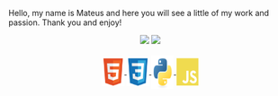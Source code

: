Hello, my name is Mateus and here you will see a little of my work and passion. Thank you and enjoy!

<div align="center">
  <img height="180em" src="https://github-readme-stats.vercel.app/api?username=MateusMunaro&show_icons=true&theme=dark&include_all_commits=true&count_private=true"/>
  <a href="https://github.com/MateusMunaro">
  <img height="180em" src="https://github-readme-stats.vercel.app/api/top-langs/?username=MateusMunaro&layout=compact&langs_count=7&theme=dark"/>
</div>




<div style="display: inline_block" align="center"><br>
<img align="center" alt="Luis-HTML" height="50" width="40" src="https://raw.githubusercontent.com/devicons/devicon/master/icons/html5/html5-original.svg">
<img align="center" alt="Luis-CSS" height="50" width="40" src="https://raw.githubusercontent.com/devicons/devicon/master/icons/css3/css3-original.svg">
<img align="center" alt="Luis-python" height="60" width="40" src="https://raw.githubusercontent.com/devicons/devicon/master/icons/python/python-original.svg">
<img align="center" alt="Luis-Js" height="50" width="40" src="https://raw.githubusercontent.com/devicons/devicon/master/icons/javascript/javascript-plain.svg">
